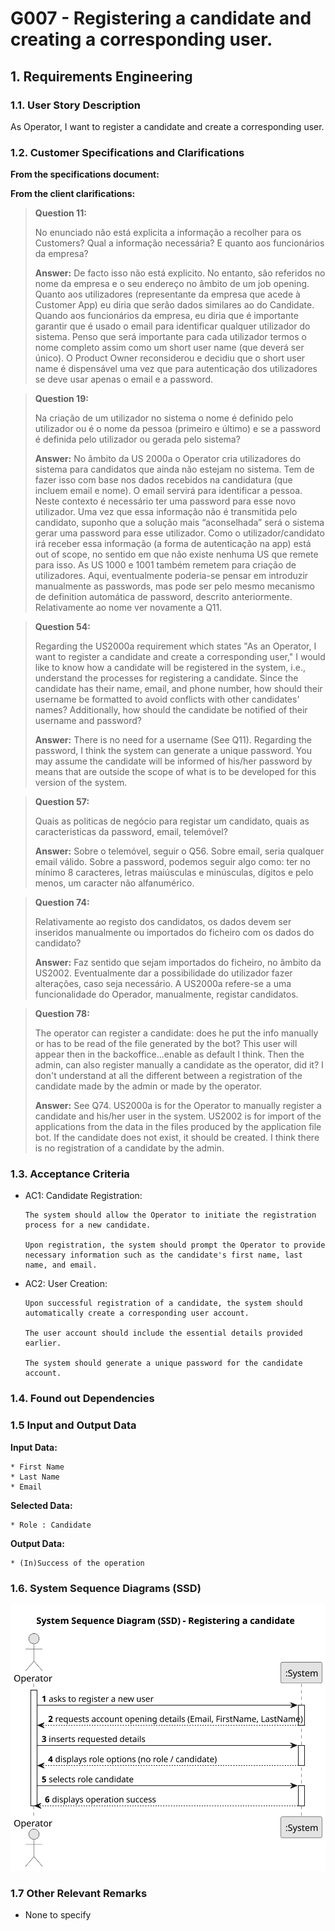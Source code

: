 # G007 -  Registering a candidate and creating a corresponding user.

## 1. Requirements Engineering

### 1.1. User Story Description

As Operator, I want to register a candidate and create a corresponding user.

### 1.2. Customer Specifications and Clarifications

**From the specifications document:**

**From the client clarifications:**

> **Question 11:**
> 
> No enunciado não está explicita a informação a recolher para os Customers? Qual a informação necessária? E quanto 
aos funcionários da empresa?
> 
> **Answer:**
> De facto isso não está explicito. No entanto, são referidos no nome da empresa e o seu endereço no âmbito de um job opening.
Quanto aos utilizadores (representante da empresa que acede à Customer App) eu diria que serão dados similares ao do Candidate. 
Quando aos funcionários da empresa, eu diria que é importante garantir que é usado o email para identificar qualquer utilizador 
do sistema. Penso que será importante para cada utilizador termos o nome completo assim como um short user name (que deverá ser 
único). O Product Owner reconsiderou e decidiu que o short user name é dispensável uma vez que para autenticação dos utilizadores 
se deve usar apenas o email e a password.

> **Question 19:**
> 
> Na criação de um utilizador no sistema o nome é definido pelo utilizador ou é o nome da pessoa (primeiro e último) e se 
a password é definida pelo utilizador ou gerada pelo sistema?
>
> **Answer:**
> No âmbito da US 2000a o Operator cria utilizadores do sistema para candidatos que ainda não estejam no sistema. Tem de 
fazer isso com base nos dados recebidos na candidatura (que incluem email e nome). O email servirá para identificar a 
pessoa. Neste contexto é necessário ter uma password para esse novo utilizador. Uma vez que essa informação não é 
transmitida pelo candidato, suponho que a solução mais “aconselhada” será o sistema gerar uma password para esse utilizador. 
Como o utilizador/candidato irá receber essa informação (a forma de autenticação na app) está out of scope, no sentido em 
que não existe nenhuma US que remete para isso. As US 1000 e 1001 também remetem para criação de utilizadores. Aqui, 
eventualmente poderia-se pensar em introduzir manualmente as passwords, mas pode ser pelo mesmo mecanismo de definition 
automática de password, descrito anteriormente. Relativamente ao nome ver novamente a Q11.

> **Question 54:**
>
> Regarding the US2000a requirement which states "As an Operator, I want to register a candidate and create a corresponding 
user," I would like to know how a candidate will be registered in the system, i.e., understand the processes for 
registering a candidate. Since the candidate has their name, email, and phone number, how should their username be 
formatted to avoid conflicts with other candidates' names? Additionally, how should the candidate be notified of their 
username and password?
> 
> **Answer:**
> There is no need for a username (See Q11). Regarding the password, I think the system can generate a unique password. 
> You may assume the candidate will be informed of his/her password by means that are outside the scope of what is to 
> be developed for this version of the system.

> **Question 57:** 
> 
> Quais as politicas de negócio para registar um candidato, quais as caracteristicas da password, email, telemóvel?
>
> **Answer:**
> Sobre o telemóvel, seguir o Q56. Sobre email, seria qualquer email válido. Sobre a password, podemos seguir algo como: 
ter no mínimo 8 caracteres, letras maiúsculas e minúsculas, dígitos e pelo menos, um caracter não alfanumérico.

> **Question 74:**
> 
> Relativamente ao registo dos candidatos, os dados devem ser inseridos manualmente ou importados do ficheiro com os dados do candidato?
> 
> **Answer:**
> Faz sentido que sejam importados do ficheiro, no âmbito da US2002. Eventualmente dar a possibilidade do utilizador fazer 
alterações, caso seja necessário. A US2000a refere-se a uma funcionalidade do Operador, manualmente, registar candidatos.

> **Question 78:**
> 
> The operator can register a candidate: does he put the info manually or has to be read of the file generated by the bot? 
This user will appear then in the backoffice...enable as default I think. Then the admin, can also register manually a 
candidate as the operator, did it? I don't understand at all the different between a registration of the candidate made by 
the admin or made by the operator.
> 
> **Answer:**
> See Q74. US2000a is for the Operator to manually register a candidate and his/her user in the system. US2002 is for import 
of the applications from the data in the files produced by the application file bot. If the candidate does not exist, it 
should be created. I think there is no registration of a candidate by the admin.

### 1.3. Acceptance Criteria

* AC1: Candidate Registration:
  
      The system should allow the Operator to initiate the registration process for a new candidate.
      
      Upon registration, the system should prompt the Operator to provide necessary information such as the candidate's first name, last name, and email.

* AC2: User Creation:
  
      Upon successful registration of a candidate, the system should automatically create a corresponding user account.
  
      The user account should include the essential details provided earlier.
  
      The system should generate a unique password for the candidate account.

### 1.4. Found out Dependencies

### 1.5 Input and Output Data

**Input Data:**

    * First Name
    * Last Name
    * Email

**Selected Data:**

    * Role : Candidate

**Output Data:**

    * (In)Success of the operation

### 1.6. System Sequence Diagrams (SSD)

![2000a-system-sequence-diagram.svg](2000a-system-sequence-diagram.svg)

### 1.7 Other Relevant Remarks

*  None to specify 